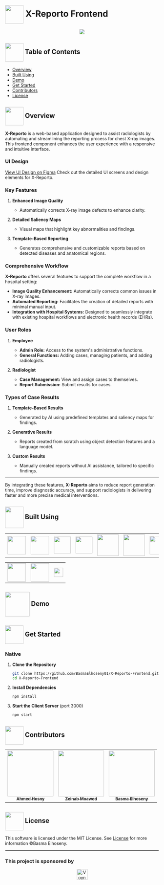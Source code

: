 # <img align="center" width="60px" src="https://github.com/user-attachments/assets/1ae2a162-f969-4475-9618-7f16bdb24d98"> X-Reporto Frontend
<div align="center">
    <img src="https://github.com/user-attachments/assets/b54cdd8b-c180-4af8-8b85-31ef40c283e4"/>
</div>

## <img align="center" width="60px" src="https://i.pinimg.com/originals/a0/45/ec/a045ece00adca277d0c18a42e025c76d.gif"> Table of Contents
- <a href="#Overview">Overview</a>
- <a href="#tools">Built Using</a>
- <a href="#demo">Demo</a>
- <a href="#started">Get Started</a>
- <a href="#contributors">Contributors</a>
- <a href="#license">License</a>

<!-- Overview -->
## <img align="center" width="60px" height="60px" src="https://media2.giphy.com/media/Lqo3UBlXeHwZDoebKX/giphy.gif?cid=6c09b952ca6a8b16a6bd2e3a21cb529de5477c56ab8584ae&rid=giphy.gif&ct=s"> Overview <a id="Overview"></a>
**X-Reporto** is a web-based application designed to assist radiologists by automating and streamlining the reporting process for chest X-ray images. This frontend component enhances the user experience with a responsive and intuitive interface.

### UI Design
[View UI Design on Figma](https://www.figma.com/design/5oAl4ysefyB13EsmY8ReZV/X-Reporto-UI?node-id=0-1&t=7nnEfi9bzwoC9lk3-1)
Check out the detailed UI screens and design elements for X-Reporto.

### Key Features
1. **Enhanced Image Quality**
   - Automatically corrects X-ray image defects to enhance clarity.

2. **Detailed Saliency Maps**
   - Visual maps that highlight key abnormalities and findings.

3. **Template-Based Reporting**
   - Generates comprehensive and customizable reports based on detected diseases and anatomical regions.

### Comprehensive Workflow

**X-Reporto** offers several features to support the complete workflow in a hospital setting:

- **Image Quality Enhancement:** Automatically corrects common issues in X-ray images.
- **Automated Reporting:** Facilitates the creation of detailed reports with minimal manual input.
- **Integration with Hospital Systems:** Designed to seamlessly integrate with existing hospital workflows and electronic health records (EHRs).

### User Roles

1. **Employee**
   - **Admin Role:** Access to the system's administrative functions.
   - **General Functions:** Adding cases, managing patients, and adding radiologists.

2. **Radiologist**
   - **Case Management:** View and assign cases to themselves.
   - **Report Submission:** Submit results for cases.

### Types of Case Results

1. **Template-Based Results**
   - Generated by AI using predefined templates and saliency maps for findings.

2. **Generative Results**
   - Reports created from scratch using object detection features and a language model.

3. **Custom Results**
   - Manually created reports without AI assistance, tailored to specific findings.

---

By integrating these features, **X-Reporto** aims to reduce report generation time, improve diagnostic accuracy, and support radiologists in delivering faster and more precise medical interventions.

<!-- Tools -->
## <img  align= center width =60px  height =70px src="https://media4.giphy.com/media/ux6vPam8BubuCxbW20/giphy.gif?cid=6c09b952gi267xsujaqufpqwuzeqhbi88q0ohj83jwv6dpls&ep=v1_stickers_related&rid=giphy.gif&ct=s"> Built Using<a id="tools"></a>

<!-- Frontend Tools -->
<table style="border-collapse: collapse; border: none;">
  <tr>
    <td><img height="60" src="https://miro.medium.com/v2/resize:fit:800/0*CBjisl422hUyLxiG.png"/></td>
    <td><img height="60" src="https://github.com/user-attachments/assets/f854d789-64f8-4b25-8365-bf29f49475fc"/></td>
    <td><img height="55" src="https://raw.githubusercontent.com/styled-components/brand/master/styled-components.png"/></td>
    <td><img height="55" src="https://reactrouter.com/_brand/react-router-stacked-color.png"/></td>
    <td><img height="70" src="https://redux.js.org/img/redux-logo-landscape.png"/></td>
    <td><img height="70" src="https://github.com/user-attachments/assets/30b73649-3292-4797-975b-26d1ba1b3677"/></td>
    <td><img height="60" src="https://github.com/user-attachments/assets/7a7ee3e6-67c4-42f5-9e7c-975a698eae88"/></td>
  </tr>
</table>

<!-- Common Tools -->
<table style="border-collapse: collapse; border: none;">
  <tr>
    <td><img height="60" src="https://1000logos.net/wp-content/uploads/2021/11/Docker-Logo-2013.png"/></td>
    <td><img height="60" src="https://learnersgalaxy.ai/wp-content/uploads/2024/01/Python-Symbol.png"/></td>
    <td><img height="30" src="https://vectorseek.com/wp-content/uploads/2023/09/FastAPI-Logo-Vector.svg-.png"/></td>
    
  </tr>
</table>

<!-- Demo -->
## <img align="center" width="80px" src="https://cdn.dribbble.com/users/346181/screenshots/2332299/rf-icon-_premium-quality-videos_.gif"> Demo <a id="demo"></a>



## <img align="center" width="60px" height="60px" src="https://media3.giphy.com/media/wuZWV7keWqi2jJGzdB/giphy.gif?cid=6c09b952wp4ev7jtywg3j6tt7ec7vr3piiwql2vhrlsgydyz&ep=v1_internal_gif_by_id&rid=giphy.gif&ct=s"> Get Started <a id="started"></a>

<!-- ### Docker -->
### Native
1. **Clone the Repository**
    ```bash
    git clone https://github.com/BasmaElhoseny01/X-Reporto-Frontend.git
    cd X-Reporto-Frontend
    ```

2. **Install Dependencies**
    ```bash
    npm install
    ```

3. **Start the Client Server** (port 3000)
    ```bash
    npm start
    ```

<!-- Contributors -->
## <img align="center" width="60px" src="https://www.123code.org/images/fields/GIF/coding.gif"> Contributors <a id="contributors"></a>

<!-- Contributors list -->
<table align="center" style="border-collapse: collapse; border: none;">
  <tr>
    <td align="center"><a href="https://github.com/AhmedHosny2024"><img src="https://avatars.githubusercontent.com/u/76389601?v=4" width="150px;" alt=""/><br /><sub><b>Ahmed Hosny</b></sub></a></td>
    <td align="center"><a href="https://github.com/zeinabmoawad"><img src="https://avatars.githubusercontent.com/u/92188433?v=4" width="150px;" alt=""/><br /><sub><b>Zeinab Moawed</b></sub></a></td>
    <td align="center"><a href="https://github.com/BasmaElhoseny01"><img src="https://avatars.githubusercontent.com/u/72309546?v=4" width="150px;" alt=""/><br /><sub><b>Basma Elhoseny</b></sub></a></td>
  </tr>
</table>

## <img align="center" height="60px" src="https://cdn-icons-png.freepik.com/512/1046/1046441.png"> License <a id="license"></a>
This software is licensed under the MIT License. See [License](https://github.com/BasmaElhoseny01/X-Reporto-Frontend/blob/master/LICENSE) for more information ©Basma Elhoseny.

<hr style="border: 0.5px solid #ccc;">

### This project is sponsored by
<div align="center">
  <a href="https://voyance.health/">
    <img src="https://github.com/user-attachments/assets/4802945c-bab5-4f61-a602-1f555792284b" alt="Voynace Medical Logo" height="35px">
  </a>
</div>
